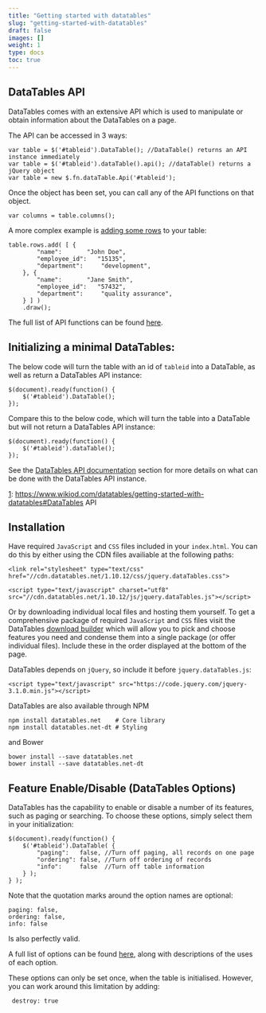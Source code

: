 ```yaml
---
title: "Getting started with datatables"
slug: "getting-started-with-datatables"
draft: false
images: []
weight: 1
type: docs
toc: true
---
```


## DataTables API
DataTables comes with an extensive API which is used to manipulate or obtain information about the DataTables on a page.

The API can be accessed in 3 ways:


    var table = $('#tableid').DataTable(); //DataTable() returns an API instance immediately
    var table = $('#tableid').dataTable().api(); //dataTable() returns a jQuery object
    var table = new $.fn.dataTable.Api('#tableid');

Once the object has been set, you can call any of the API functions on that object.

    var columns = table.columns();

A more complex example is [adding some rows][1] to your table:



    table.rows.add( [ {
            "name":       "John Doe",
            "employee_id":   "15135",
            "department":     "development",
        }, {
            "name":       "Jane Smith",
            "employee_id":   "57432",
            "department":     "quality assurance",
        } ] )
        .draw();

The full list of API functions can be found [here][2].


  [1]: https://datatables.net/reference/api/rows.add()
  [2]: https://datatables.net/reference/api/

## Initializing a minimal DataTables:
The below code will turn the table with an id of `tableid` into a DataTable, as well as return a DataTables API instance:
    
    $(document).ready(function() {
        $('#tableid').DataTable();
    });

Compare this to the below code, which will turn the table into a DataTable but will not return a DataTables API instance:

    $(document).ready(function() {
        $('#tableid').dataTable();
    });

See the [DataTables API documentation][1] section for more details on what can be done with the DataTables API instance.


  [1]: https://www.wikiod.com/datatables/getting-started-with-datatables#DataTables API

## Installation
Have required `JavaScript` and `CSS` files included in your `index.html`. You can do this by either using the CDN files availiable at the following paths:

    <link rel="stylesheet" type="text/css" href="//cdn.datatables.net/1.10.12/css/jquery.dataTables.css">
      
    <script type="text/javascript" charset="utf8" src="//cdn.datatables.net/1.10.12/js/jquery.dataTables.js"></script>

Or by downloading individual local files and hosting them yourself. To get a comprehensive package of required `JavaScript` and `CSS` files visit the DataTables [download builder][1] which will allow you to pick and choose features you need and condense them into a single package (or offer individual files). Include these in the order displayed at the bottom of the page.

DataTables depends on `jQuery`, so include it before `jquery.dataTables.js`:


    <script type="text/javascript" src="https://code.jquery.com/jquery-3.1.0.min.js"></script>


DataTables are also available through NPM

    npm install datatables.net    # Core library
    npm install datatables.net-dt # Styling

 and Bower

    bower install --save datatables.net
    bower install --save datatables.net-dt


  [1]: https://datatables.net/download/index

## Feature Enable/Disable (DataTables Options)
DataTables has the capability to enable or disable a number of its features, such as paging or searching. To choose these options, simply select them in your initialization:

    $(document).ready(function() {
        $('#tableid').DataTable( {
            "paging":   false, //Turn off paging, all records on one page
            "ordering": false, //Turn off ordering of records
            "info":     false  //Turn off table information
        } );
    } );

Note that the quotation marks around the option names are optional:

    paging: false,
    ordering: false,
    info: false
Is also perfectly valid.

A full list of options can be found [here][1], along with descriptions of the uses of each option.

These options can only be set once, when the table is initialised. However, you can work around this limitation by adding:

     destroy: true

  [1]: https://datatables.net/reference/option/


